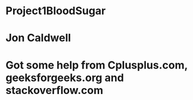 # Project1BloodSugar
# Jon Caldwell
# Got some help from Cplusplus.com, geeksforgeeks.org and stackoverflow.com
